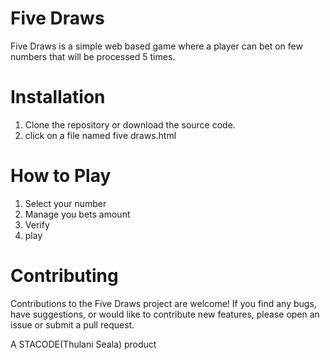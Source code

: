 # Five Draws

Five Draws is a simple web based game where a player can bet on few numbers that will be processed 5 times.

# Installation

1. Clone the repository or download the source code.
2. click on a file named five draws.html

# How to Play
1. Select your number
2. Manage you bets amount
3. Verify
4. play

# Contributing

Contributions to the Five Draws project are welcome! If you find any bugs, have suggestions, or would like to contribute new features, please open an issue or submit a pull request.


A STACODE(Thulani Seala) product
